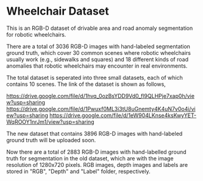 # Wheelchair Dataset

This is an RGB-D dataset of drivable area and road anomaly segmentation for robotic wheelchairs. 

There are a total of 3036 RGB-D images with hand-labeled segmentation ground truth, which cover 30 common scenes where robotic wheelchairs usually work (e.g., sidewalks and squares) and 18 different kinds of road anomalies that robotic wheelchairs may encounter in real environments. 

The total dataset is seperated into three small datasets, each of which contains 10 scenes. The link of the dataset is shown as follows,

https://drive.google.com/file/d/1hvq_0ozBsYDD9Vd0_fl9QLHPje7xap0h/view?usp=sharing
https://drive.google.com/file/d/1Pwuxf0ML3i3tU8uGnemty4K4uN7v0o4i/view?usp=sharing
https://drive.google.com/file/d/1eW904LKnse4ksKwyYET-WqROOY1nrJm1/view?usp=sharing

The new dataset that contains 3896 RGB-D images with hand-labeled ground truth will be uploaded soon.

Now there are a total of 2883 RGB-D images with hand-labelled ground truth for segmentation in the old dataset, which are with the image resolution of 1280x720 pixels. RGB images, depth images and labels are stored in "RGB", "Depth" and "Label" folder, respectively.
